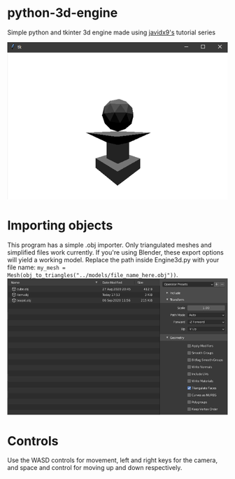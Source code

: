 # python-3d-engine
Simple python and tkinter 3d engine made using [javidx9's](https://www.youtube.com/c/javidx9) tutorial series

![demo image](img/demo.png)

# Importing objects
This program has a simple .obj importer. Only triangulated meshes and simplified files work currently. If you're using Blender, these export options will yield a working model.
Replace the path inside Engine3d.py with your file name: `my_mesh = Mesh(obj_to_triangles("../models/file_name_here.obj"))`.
![demo blender instructions](img/blender_export.png)

# Controls
Use the WASD controls for movement, left and right keys for the camera, and space and control for moving up and down respectively.
